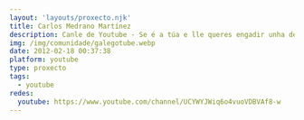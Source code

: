 ```yaml
---
layout: 'layouts/proxecto.njk'
title: Carlos Medrano Martínez
description: Canle de Youtube - Se é a túa e lle queres engadir unha descripción e etiquetas, ponte en contacto con nós.
img: /img/comunidade/galegotube.webp
date: 2012-02-18 00:37:38
platform: youtube
type: proxecto
tags:
  - youtube
redes:
  youtube: https://www.youtube.com/channel/UCYWYJWiq6o4vuoVDBVAf8-w
---
```


